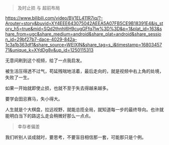 > 及时止损 与 超前布局

https://www.bilibili.com/video/BV1EL411R7iq/?-Arouter=story&buvid=XY4EEE643075042AEEA5A07FB5CE9B18391E4&is_story_h5=true&mid=SQd2thnhl6H9cugGFfq7Iw%3D%3D&p=1&plat_id=163&share_from=ugc&share_medium=android&share_plat=android&share_session_id=29bf27b7-dace-4029-842a-1c3a1b363df1&share_source=WEIXIN&share_tag=s_i&timestamp=1680345771&unique_k=XYdDg8v&up_id=1250115313

无意间刷到这个视频，给了一点我启发。

被生活压得透不过气，苟延残喘地活着，最后走向的，就是视频中右上角的处境，失败了一生。

如果一开始就即使止损，也就不至于失去得越来越多。

要学会田忌赛马，失小得大。

人生就是个大棋盘，拉远视野，就能总揽全局，就知道每一步的最终导向。也许就能明白当下的路这么走会稍微好那么一点点。

> 幸存者偏差

我们听别人谈成就时，要思考，不要盲目相信那一套，可能那只是个例。